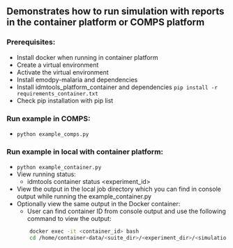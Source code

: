## Demonstrates how to run simulation with reports in the container platform or COMPS platform

### Prerequisites:
- Install docker when running in container platform
- Create a virtual environment
- Activate the virtual environment
- Install emodpy-malaria and dependencies
- Install idmtools_platform_container and dependencies
  ```pip install -r requirements_container.txt```
- Check pip installation with pip list

### Run example in COMPS:
  - ```python example_comps.py```

### Run example in local with container platform: 
  - ```python example_container.py```
  - View running status:
    - idmtools container status <experiment_id>
  - View the output in the local job directory which you can find in console output while running the example_container.py
  - Optionally view the same output in the Docker container:
    - User can find container ID from console output and use the following command to view the output:
    ```bash
        docker exec -it <container_id> bash
        cd /home/container-data/<suite_dir>/<experiment_dir>/<simulation_dir>
    ```